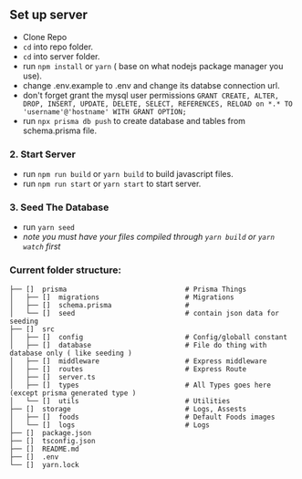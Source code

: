 

##  Set up server
- Clone Repo
- `cd` into repo folder.
- `cd` into server folder.
- run `npm install` or `yarn` ( base on what nodejs package manager you use).
- change .env.example to .env and change its databse connection url.
- don't forget grant the mysql user permissions
  `GRANT CREATE, ALTER, DROP, INSERT, UPDATE, DELETE, SELECT, REFERENCES, RELOAD on *.* TO 'username'@'hostname' WITH GRANT OPTION;`
- run `npx prisma db push` to create database and tables from schema.prisma file.

### 2. Start Server

- run `npm run build` or `yarn build` to build javascript files.
- run `npm run start` or `yarn start` to start server.

### 3. Seed The Database

- run `yarn seed`
- *note you must have your files compiled through `yarn build` or `yarn watch` first*


### Current folder structure:
```
├── []  prisma                             # Prisma Things
│   ├── []  migrations                     # Migrations
│   ├── []  schema.prisma                  #
│   └── []  seed                           # contain json data for seeding
├── []  src
│   ├── []  config                         # Config/globall constant
│   ├── []  database                       # File do thing with database only ( like seeding )
│   ├── []  middleware                     # Express middleware
│   ├── []  routes                         # Express Route
│   ├── []  server.ts                      
│   ├── []  types                          # All Types goes here (except prisma generated type )
│   └── []  utils                          # Utilities
├── []  storage                            # Logs, Assests
│   ├── []  foods                          # Default Foods images
│   └── []  logs                           # Logs
├── []  package.json
├── []  tsconfig.json
├── []  README.md
├── []  .env
└── []  yarn.lock
```
